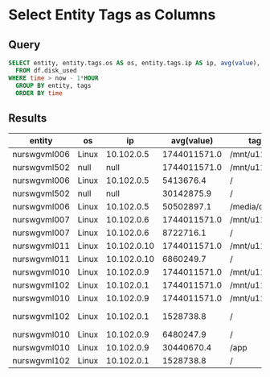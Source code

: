 # Select Entity Tags as Columns

## Query

```sql
SELECT entity, entity.tags.os AS os, entity.tags.ip AS ip, avg(value), tags.* 
  FROM df.disk_used 
WHERE time > now - 1*HOUR 
  GROUP BY entity, tags
  ORDER BY time
```

## Results

| entity       | os    | ip          | avg(value)   | tags.mount_point          | tags.file_system                                       | 
|--------------|-------|-------------|--------------|---------------------------|--------------------------------------------------------| 
| nurswgvml006 | Linux | 10.102.0.5  | 1744011571.0 | /mnt/u113452              | //u113452.nurstr003/backup                             | 
| nurswgvml502 | null  | null        | 1744011571.0 | /mnt/u113452              | //u113452.nurstr003/backup                             | 
| nurswgvml006 | Linux | 10.102.0.5  | 5413676.4    | /                         | /dev/mapper/vg_nurswgvml006-lv_root                    | 
| nurswgvml502 | null  | null        | 30142875.9   | /                         | /dev/sda1                                              | 
| nurswgvml006 | Linux | 10.102.0.5  | 50502897.1   | /media/datadrive          | /dev/sdc1                                              | 
| nurswgvml007 | Linux | 10.102.0.6  | 1744011571.0 | /mnt/u113452              | //u113452.nurstr003/backup                             | 
| nurswgvml007 | Linux | 10.102.0.6  | 8722716.1    | /                         | /dev/mapper/vg_nurswgvml007-lv_root                    | 
| nurswgvml011 | Linux | 10.102.0.10 | 1744011571.0 | /mnt/u113452              | //u113452.nurstr003/backup                             | 
| nurswgvml011 | Linux | 10.102.0.10 | 6860249.7    | /                         | /dev/sda1                                              | 
| nurswgvml010 | Linux | 10.102.0.9  | 1744011571.0 | /mnt/u113452              | //u113452.nurstr003/backup                             | 
| nurswgvml102 | Linux | 10.102.0.1  | 1744011571.0 | /mnt/u113452              | //u113452.nurstr003/backup                             | 
| nurswgvml010 | Linux | 10.102.0.9  | 1744011571.0 | /mnt/u113452/jenkins_data | //u113452.nurstr003/backup/jenkins_data                | 
| nurswgvml102 | Linux | 10.102.0.1  | 1528738.8    | /                         | /dev/disk/by-uuid/8a5a178f-4dba-4282-803a-1fe43fc6220a | 
| nurswgvml010 | Linux | 10.102.0.9  | 6480247.9    | /                         | /dev/sda1                                              | 
| nurswgvml010 | Linux | 10.102.0.9  | 30440670.4   | /app                      | /dev/sdb1                                              | 
| nurswgvml102 | Linux | 10.102.0.1  | 1528738.8    | /                         | rootfs                                                 | 

